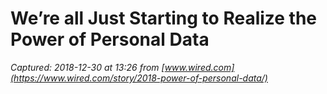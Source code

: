 # We’re all Just Starting to Realize the Power of Personal Data

_Captured: 2018-12-30 at 13:26 from [www.wired.com](https://www.wired.com/story/2018-power-of-personal-data/)_


